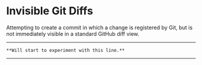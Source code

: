 # Invisible Git Diffs

Attempting to create a commit in which a change is registered by Git, but is not immediately visible in a standard GitHub diff view.

---

    ​​**Will stаrt t​o expe⁠riment​ ​with this line.**​

---
